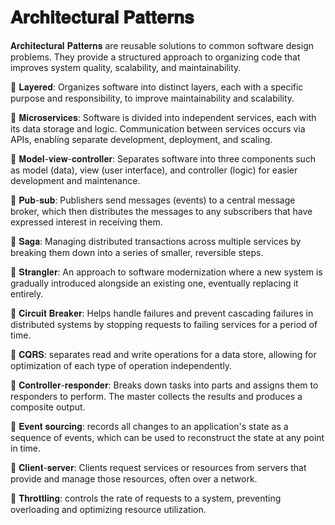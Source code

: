 # 𝐀𝐫𝐜𝐡𝐢𝐭𝐞𝐜𝐭𝐮𝐫𝐚𝐥 𝐏𝐚𝐭𝐭𝐞𝐫𝐧𝐬

𝐀𝐫𝐜𝐡𝐢𝐭𝐞𝐜𝐭𝐮𝐫𝐚𝐥 𝐏𝐚𝐭𝐭𝐞𝐫𝐧𝐬 are reusable solutions to common software design problems.
They provide a structured approach to organizing code that improves system quality, scalability, and maintainability.

📄 𝐋𝐚𝐲𝐞𝐫𝐞𝐝: Organizes software into distinct layers, each with a specific purpose and responsibility, to improve maintainability and scalability.

📄 𝐌𝐢𝐜𝐫𝐨𝐬𝐞𝐫𝐯𝐢𝐜𝐞𝐬: Software is divided into independent services, each with its data storage and logic. Communication between services occurs via APIs, enabling separate development, deployment, and scaling.

📄 𝐌𝐨𝐝𝐞𝐥-𝐯𝐢𝐞𝐰-𝐜𝐨𝐧𝐭𝐫𝐨𝐥𝐥𝐞𝐫: Separates software into three components such as model (data), view (user interface), and controller (logic) for easier development and maintenance.

📄 𝐏𝐮𝐛-𝐬𝐮𝐛: Publishers send messages (events) to a central message broker, which then distributes the messages to any subscribers that have expressed interest in receiving them.

📄 𝐒𝐚𝐠𝐚: Managing distributed transactions across multiple services by breaking them down into a series of smaller, reversible steps.

📄 𝐒𝐭𝐫𝐚𝐧𝐠𝐥𝐞𝐫: An approach to software modernization where a new system is gradually introduced alongside an existing one, eventually replacing it entirely.

📄 𝐂𝐢𝐫𝐜𝐮𝐢𝐭 𝐁𝐫𝐞𝐚𝐤𝐞𝐫: Helps handle failures and prevent cascading failures in distributed systems by stopping requests to failing services for a period of time.

📄 𝐂𝐐𝐑𝐒: separates read and write operations for a data store, allowing for optimization of each type of operation independently.

📄 𝐂𝐨𝐧𝐭𝐫𝐨𝐥𝐥𝐞𝐫-𝐫𝐞𝐬𝐩𝐨𝐧𝐝𝐞𝐫: Breaks down tasks into parts and assigns them to responders to perform. The master collects the results and produces a composite output.

📄 𝐄𝐯𝐞𝐧𝐭 𝐬𝐨𝐮𝐫𝐜𝐢𝐧𝐠: records all changes to an application's state as a sequence of events, which can be used to reconstruct the state at any point in time.

📄 𝐂𝐥𝐢𝐞𝐧𝐭-𝐬𝐞𝐫𝐯𝐞𝐫: Clients request services or resources from servers that provide and manage those resources, often over a network.

📄 𝐓𝐡𝐫𝐨𝐭𝐭𝐥𝐢𝐧𝐠: controls the rate of requests to a system, preventing overloading and optimizing resource utilization.